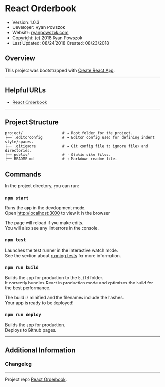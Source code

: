React Orderbook
============================

* Version: 1.0.3
* Developer: Ryan Powszok
* Website: [ryanpowszok.com](https://ryanpowszok.com)
* Copyright: (c) 2018 Ryan Powszok
* Last Updated: 08/24/2018 Created: 08/23/2018

## Overview

This project was bootstrapped with [Create React App](https://github.com/facebookincubator/create-react-app).

---
## Helpful URLs
- [React Orderbook](https://ryanpowszok.github.io/react-orderbook/)

---
## Project Structure

```
project/                  # → Root folder for the project.
├── .editorconfig         # → Editor config used for defining indent style/spaces.
├── .gitignore            # → Git config file to ignore files and directories.
├── public/               # → Static site files.
├── README.md             # → Markdown readme file.
```

## Commands

In the project directory, you can run:

### `npm start`

Runs the app in the development mode.<br>
Open [http://localhost:3000](http://localhost:3000) to view it in the browser.

The page will reload if you make edits.<br>
You will also see any lint errors in the console.

### `npm test`

Launches the test runner in the interactive watch mode.<br>
See the section about [running tests](#running-tests) for more information.

### `npm run build`

Builds the app for production to the `build` folder.<br>
It correctly bundles React in production mode and optimizes the build for the best performance.

The build is minified and the filenames include the hashes.<br>
Your app is ready to be deployed!

### `npm run deploy`

Builds the app for production.<br>
Deploys to Github pages.

---
## Additional Information

### Changelog

---

Project repo [React Orderbook](https://github.com/ryanpowszok/react-orderbook).
